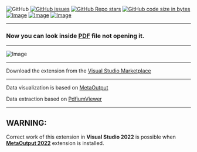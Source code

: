 ![GitHub](https://img.shields.io/github/license/viacheslav-lozinskyi/Preview-PDF)
[![GitHub issues](https://img.shields.io/github/issues/viacheslav-lozinskyi/Preview-PDF)](https://github.com/viacheslav-lozinskyi/Preview-PDF/issues)
[![GitHub Repo stars](https://img.shields.io/github/stars/viacheslav-lozinskyi/Preview-PDF)](https://github.com/viacheslav-lozinskyi/Preview-PDF/stargazers)
[![GitHub code size in bytes](https://img.shields.io/github/languages/code-size/viacheslav-lozinskyi/Preview-PDF)](https://github.com/viacheslav-lozinskyi/Preview-PDF)
[![Image](https://img.shields.io/badge/VS-2022-blueviolet)](https://marketplace.visualstudio.com/items?itemName=ViacheslavLozinskyi.MetaOutput-2022)
[![Image](https://img.shields.io/badge/VS-2019-blueviolet)](https://marketplace.visualstudio.com/items?itemName=ViacheslavLozinskyi.MetaOutput-2019)
[![Image](https://img.shields.io/badge/VS-2017-blueviolet)](https://marketplace.visualstudio.com/items?itemName=ViacheslavLozinskyi.MetaOutput-2019)

---

### Now you can look inside [PDF](https://en.wikipedia.org/wiki/PDF) file not opening it.

---

![Image](https://viacheslav-lozinskyi.github.io/Preview-PDF/resource/video/Presentation1.gif)

---

Download the extension from the [Visual Studio Marketplace](https://marketplace.visualstudio.com/items?itemName=ViacheslavLozinskyi.Preview-PDF)

---

Data visualization is based on [MetaOutput](https://marketplace.visualstudio.com/items?itemName=ViacheslavLozinskyi.MetaOutput-2019)

Data extraction based on [PdfiumViewer](https://github.com/pvginkel/PdfiumViewer)

---

## WARNING:

Correct work of this extension in **Visual Studio 2022** is possible when **[MetaOutput 2022](https://marketplace.visualstudio.com/items?itemName=ViacheslavLozinskyi.MetaOutput-2022)** extension is installed.
